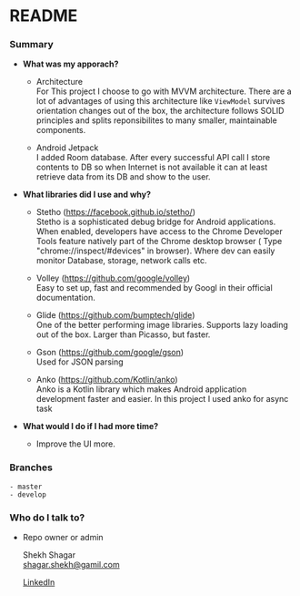 # README #

### Summary ###

* __What was my apporach?__
    - Architecture  
    For This project I choose to go with MVVM architecture. There are a lot of advantages of using this architecture like `ViewModel` survives orientation changes out of the box, the architecture follows SOLID principles and splits reponsibilites to many smaller, maintainable components.

    - Android Jetpack  
    I added Room database. After every successful API call I store contents to DB so when Internet is not available it can at least retrieve data from its DB and show to the user.

* __What libraries did I use and why?__
    - Stetho (https://facebook.github.io/stetho/)  
    Stetho is a sophisticated debug bridge for Android applications. When enabled, developers have access to the Chrome Developer Tools feature natively part of the Chrome desktop browser ( Type "chrome://inspect/#devices" in browser). Where dev can easily monitor Database, storage, network calls etc.
    
    - Volley (https://github.com/google/volley)  
    Easy to set up, fast and recommended by Googl in their official documentation.

    - Glide (https://github.com/bumptech/glide)  
    One of the better performing image libraries. Supports lazy loading out of the box. Larger than Picasso, but faster.
    
    - Gson (https://github.com/google/gson)  
    Used for JSON parsing
    
    - Anko (https://github.com/Kotlin/anko)  
    Anko is a Kotlin library which makes Android application development faster and easier. In this project I used anko for async task
   
* __What would I do if I had more time?__
    - Improve the UI more.
    
### Branches ###
    - master
    - develop

### Who do I talk to? ###

* Repo owner or admin  

  Shekh Shagar  
  shagar.shekh@gamil.com

  [LinkedIn](https://www.linkedin.com/in/shekh-shagar-0513b184/) 
